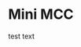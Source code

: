 <!--
layout: page
title: "Mini MCC"
permalink: https://glitchyturtle.github.io/minimcc
-->

# Mini MCC

test text
